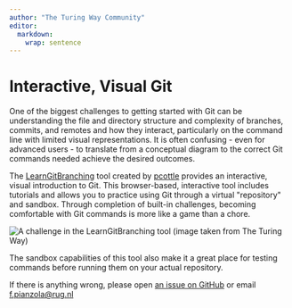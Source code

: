 ```yaml
---
author: "The Turing Way Community"
editor: 
  markdown: 
    wrap: sentence
---
```


# Interactive, Visual Git

One of the biggest challenges to getting started with Git can be understanding the file and directory structure and complexity of branches, commits, and remotes and how they interact, particularly on the command line with limited visual representations.
It is often confusing - even for advanced users - to translate from a conceptual diagram to the correct Git commands needed achieve the desired outcomes.

The [LearnGitBranching](https://learngitbranching.js.org/) tool created by [pcottle](https://github.com/pcottle/learnGitBranching) provides an interactive, visual introduction to Git.
This browser-based, interactive tool includes tutorials and allows you to practice using Git through a virtual "repository" and sandbox.
Through completion of built-in challenges, becoming comfortable with Git commands is more like a game than a chore.

![A challenge in the LearnGitBranching tool (image taken from [The Turing Way](https://the-turing-way.netlify.app/reproducible-research/vcs/vcs-git-interactive.html))](../images/interactive-learn-git.png)

The sandbox capabilities of this tool also make it a great place for testing commands before running them on your actual repository.


If there is anything wrong, please open [an issue on GitHub](https://github.com/GroningenDH/Cultural-Analytics-Open-Science-Guide/issues) or email f.pianzola@rug.nl
